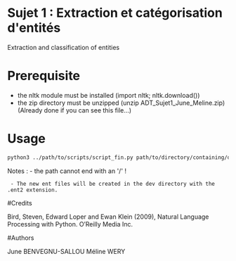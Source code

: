 # Sujet 1 : Extraction et catégorisation d'entités
Extraction and classification of entities

# Prerequisite

- the nltk module must be installed (import nltk; nltk.download())
- the zip directory must be unzipped (unzip ADT_Sujet1_June_Meline.zip) (Already done if you can see this file...)

# Usage

```bash
python3 ../path/to/scripts/script_fin.py path/to/directory/containing/dev/and/train/repositories/and/country_names/file

```

Notes : - the path cannot end with an '/' !

	 - The new ent files will be created in the dev directory with the .ent2 extension. 

#Credits

Bird, Steven, Edward Loper and Ewan Klein (2009), Natural Language Processing with Python. O’Reilly Media Inc.

#Authors 

June BENVEGNU-SALLOU
Méline WERY
